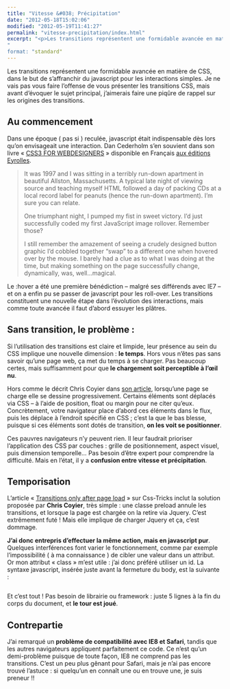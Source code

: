 ```yaml
---
title: "Vitesse &#038; Précipitation"
date: "2012-05-18T15:02:06"
modified: "2012-05-19T11:41:27"
permalink: "vitesse-precipitation/index.html"
excerpt: "<p>Les transitions représentent une formidable avancée en matière de CSS, dans le but de s&rsquo;affranchir du javascript pour les interactions simples. Je ne vais pas vous faire l&rsquo;offense de vous présenter les transitions CSS, mais avant d&rsquo;évoquer le sujet principal, j&rsquo;aimerais faire une piqûre de rappel sur les origines des transitions. Au commencement Dans une [&hellip;] <a href="https://www.ffoodd.fr/vitesse-precipitation/" aria-hidden="true">Lire la suite de «&nbsp;Vitesse &#038; Précipitation&nbsp;» <span class="meta-nav">&rarr;</span></a></p>
"
format: "standard"
---
```

<p>Les transitions représentent une formidable avancée en matière de CSS, dans le but de s&rsquo;affranchir du javascript pour les interactions simples. Je ne vais pas vous faire l&rsquo;offense de vous présenter les transitions CSS, mais avant d&rsquo;évoquer le sujet principal, j&rsquo;aimerais faire une piqûre de rappel sur les origines des transitions.</p>
<h2>Au commencement</h2>
<p>Dans une époque ( pas si ) reculée, javascript était indispensable dès lors qu&rsquo;on envisageait une interaction. Dan Cederholm s&rsquo;en souvient dans son livre « <a href="http://www.abookapart.com/products/css3-for-web-designers" target="_blank">CSS3 FOR WEBDESIGNERS</a> » disponible en Français <a href="http://www.eyrolles.com/Informatique/Livre/css3-pour-les-web-designers-9782212129878" target="_blank">aux éditions Eyrolles</a>.</p>
<blockquote><p>It was 1997 and I was sitting in a terribly run-down apartment in beautiful Allston, Massachusetts. A typical late night of viewing source and teaching myself HTML followed a day of packing CDs at a local record label for peanuts (hence the run-down apartment). I’m sure you can relate.</p>
<p>One triumphant night, I pumped my fist in sweet victory. I’d just successfully coded my first JavaScript image rollover. Remember those?</p>
<p>I still remember the amazement of seeing a crudely designed button graphic I’d cobbled together “swap” to a different one when hovered over by the mouse. I barely had a clue as to what I was doing at the time, but making something on the page successfully change, dynamically, was, well…magical.</p></blockquote>
<p>Le :hover a été une première bénédiction &#8211; malgré ses différends avec IE7 &#8211; et on a enfin pu se passer de javascript pour les roll-over. Les transitions constituent une nouvelle étape dans l&rsquo;évolution des interactions, mais comme toute avancée il faut d&rsquo;abord essuyer les plâtres.</p>
<h2>Sans transition, le problème :</h2>
<p>Si l&rsquo;utilisation des transitions est claire et limpide, leur présence au sein du CSS implique une nouvelle dimension : <strong>le temps</strong>. Hors vous n&rsquo;êtes pas sans savoir qu&rsquo;une page web, ça met du temps à se charger. Pas beaucoup certes, mais suffisamment pour que<strong> le chargement soit perceptible à l&rsquo;œil nu</strong>.</p>
<p>Hors comme le décrit Chris Coyier dans <a href="http://css-tricks.com/transitions-only-after-page-load/" target="_blank">son article</a>, lorsqu&rsquo;une page se charge elle se dessine progressivement. Certains éléments sont déplacés via CSS &#8211; à l&rsquo;aide de position, float ou margin pour ne citer qu&rsquo;eux. Concrètement, votre navigateur place d&rsquo;abord ces éléments dans le flux, puis les déplace à l&rsquo;endroit spécifié en CSS ; c&rsquo;est la que le bas blesse, puisque si ces éléments sont dotés de transition, <strong>on les voit se positionner</strong>.</p>
<p>Ces pauvres navigateurs n&rsquo;y peuvent rien. Il leur faudrait prioriser l&rsquo;application des CSS par couches : grille de positionnement, aspect visuel, puis dimension temporelle&#8230; Pas besoin d&rsquo;être expert pour comprendre la difficulté. Mais en l&rsquo;état, il y a <strong>confusion entre vitesse et précipitation</strong>.</p>
<h2>Temporisation</h2>
<p>L&rsquo;article « <a href="http://css-tricks.com/transitions-only-after-page-load/" target="_blank">Transitions only after page load</a> » sur Css-Tricks inclut la solution proposée par <strong>Chris Coyier</strong>, très simple : une classe preload annule les transitions, et lorsque la page est chargée on la retire via Jquery. C&rsquo;est extrêmement futé ! Mais elle implique de charger Jquery et ça, c&rsquo;est dommage.</p>
<p><strong>J&rsquo;ai donc entrepris d&rsquo;effectuer la même action, mais en javascript pur</strong>. Quelques interférences font varier le fonctionnement, comme par exemple l&rsquo;impossibilité ( à ma connaissance ) de cibler une valeur dans un attribut. Or mon attribut « class » m&rsquo;est utile : j&rsquo;ai donc préféré utiliser un id. La syntaxe javascript, insérée juste avant la fermeture du body, est la suivante :</p>
<pre><script type="text/javascript">// <![CDATA[
  function init() {
    "use strict";
    document.getElementById("preload").removeAttribute("id");
  }
  window.onload = init;
// ]]></script></pre>
<p>Et c&rsquo;est tout ! Pas besoin de librairie ou framework : juste 5 lignes à la fin du corps du document, et <strong>le tour est joué</strong>.</p>
<h2>Contrepartie</h2>
<p>J&rsquo;ai remarqué un <strong>problème de compatibilité avec IE8 et Safari</strong>, tandis que les autres navigateurs appliquent parfaitement ce code. Ce n&rsquo;est qu&rsquo;un demi-problème puisque de toute façon, IE8 ne comprend pas les transitions. C&rsquo;est un peu plus gênant pour Safari, mais je n&rsquo;ai pas encore trouvé l&rsquo;astuce : si quelqu&rsquo;un en connaît une ou en trouve une, je suis preneur !!</p>
